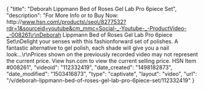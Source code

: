 {
    "title": "Deborah Lippmann Bed of Roses Gel Lab Pro 6piece Set",
    "description": "For More Info or to Buy Now: http:\/\/www.hsn.com\/products\/seo\/8277532?rdr=1&sourceid=youtube&cm_mmc=Social-_-Youtube-_-ProductVideo-_-008261\r\nDeborah Lippmann Bed of Roses Gel Lab Pro 6piece Set\nDelight your senses with this fashionforward set of polishes. A fantastic alternative to gel polish, each shade will give you a nail look...\r\nPrices shown on the previously recorded video may not represent the current price.  View hsn.com to view the current selling price. HSN Item #008261",
    "videoid": "112332419",
    "date_created": "1498182873",
    "date_modified": "1503416873",
    "type": "captivate",
    "layout": "video",
    "url": "\/v\/deborah-lippmann-bed-of-roses-gel-lab-pro-6piece-set\/112332419"
}